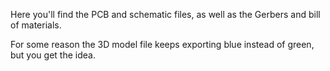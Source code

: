 Here you'll find the PCB and schematic files, as well as the Gerbers and bill of materials.

For some reason the 3D model file keeps exporting blue instead of green, but you get the idea.

